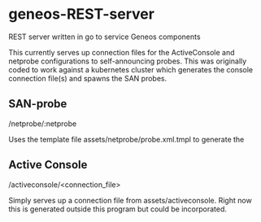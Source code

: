 # geneos-REST-server
REST server written in go to service Geneos components

This currently serves up connection files for the ActiveConsole and netprobe configurations to self-announcing probes. This was originally coded to work against a kubernetes cluster which generates the console connection file(s) and spawns the SAN probes. 

## SAN-probe 

/netprobe/:netprobe

Uses the template file assets/netprobe/probe.xml.tmpl to generate the  

## Active Console

/activeconsole/<connection_file>

Simply serves up a connection file from assets/activeconsole. Right now this is generated outside this program but could be incorporated. 



